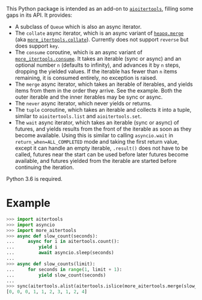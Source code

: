 This Python package is intended as an add-on to [`aioitertools`](https://github.com/jreese/aioitertools), filling some gaps in its API. It provides:

* A subclass of `Queue` which is also an async iterator.
* The `collate` async iterator, which is an async variant of [`heapq.merge`](https://docs.python.org/3/library/heapq.html#heapq.merge) (aka [`more_itertools.collate`](https://more-itertools.readthedocs.io/en/latest/api.html#more_itertools.collate)). Currently does not support `reverse` but does support `key`.
* The `consume` coroutine, which is an async variant of [`more_itertools.consume`](https://more-itertools.readthedocs.io/en/latest/api.html#more_itertools.consume). It takes an iterable (sync or async) and an optional number `n` (defaults to infinity), and advances it by `n` steps, dropping the yielded values. If the iterable has fewer than `n` items remaining, it is consumed entirely, no exception is raised.
* The `merge` async iterator, which takes an iterable of iterables, and yields items from them in the order they arrive. See the example. Both the outer iterable and the inner iterables may be sync or async.
* The `never` async iterator, which never yields or returns.
* The `tuple` coroutine, which takes an iterable and collects it into a tuple, similar to `aioitertools.list` and `aioitertools.set`.
* The `wait` async iterator, which takes an iterable (sync or async) of futures, and yields results from the front of the iterable as soon as they become available. Using this is similar to calling `asyncio.wait` in `return_when=ALL_COMPLETED` mode and taking the first return value, except it can handle an empty iterable, `.result()` does not have to be called, futures near the start can be used before later futures become available, and futures yielded from the iterable are started before continuing the iteration.

Python 3.6 is required.

# Example

```python
>>> import aitertools
>>> import asyncio
>>> import more_aitertools
>>> async def slow_count(seconds):
...     async for i in aitertools.count():
...         yield i
...         await asyncio.sleep(seconds)
... 
>>> async def slow_counts(limit):
...     for seconds in range(1, limit + 1):
...         yield slow_count(seconds)
... 
>>> sync(aitertools.alist(aitertools.islice(more_aitertools.merge(slow_counts(3)), 10)))
[0, 0, 0, 1, 1, 2, 3, 1, 2, 4]
```

